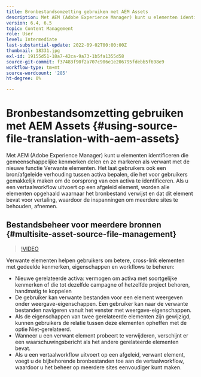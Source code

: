 ```yaml
---
title: Bronbestandsomzetting gebruiken met AEM Assets
description: Met AEM (Adobe Experience Manager) kunt u elementen identificeren die gemeenschappelijke kenmerken delen en ze markeren als verwant met de nieuwe functie Verwante elementen. Het laat gebruikers ook een bron/afgeleide verhouding tussen activa bepalen, die het voor gebruikers gemakkelijk maken om de oorsprong van een activa te identificeren. Als u een vertaalworkflow uitvoert op een afgeleid element, worden alle elementen opgehaald waarnaar het bronbestand verwijst en dat dit element bevat voor vertaling, waardoor de inspanningen om meerdere sites te behouden, afnemen.
version: 6.4, 6.5
topic: Content Management
role: User
level: Intermediate
last-substantial-update: 2022-09-02T00:00:00Z
thumbnail: 18331.jpg
exl-id: 19155d51-18a7-42ca-9a73-1b5fa1355d58
source-git-commit: f37483f90f2a707c906e1e206795fdebb5f698e9
workflow-type: tm+mt
source-wordcount: '285'
ht-degree: 0%

---
```


# Bronbestandsomzetting gebruiken met AEM Assets {#using-source-file-translation-with-aem-assets}

Met AEM (Adobe Experience Manager) kunt u elementen identificeren die gemeenschappelijke kenmerken delen en ze markeren als verwant met de nieuwe functie Verwante elementen. Het laat gebruikers ook een bron/afgeleide verhouding tussen activa bepalen, die het voor gebruikers gemakkelijk maken om de oorsprong van een activa te identificeren. Als u een vertaalworkflow uitvoert op een afgeleid element, worden alle elementen opgehaald waarnaar het bronbestand verwijst en dat dit element bevat voor vertaling, waardoor de inspanningen om meerdere sites te behouden, afnemen.

## Bestandsbeheer voor meerdere bronnen {#multisite-asset-source-file-management}

>[!VIDEO](https://video.tv.adobe.com/v/18331/?quality=9&learn=on)

Verwante elementen helpen gebruikers om betere, cross-link elementen met gedeelde kenmerken, eigenschappen en workflows te beheren:

* Nieuwe gerelateerde activa: vermogen om activa met soortgelijke kenmerken of die tot dezelfde campagne of hetzelfde project behoren, handmatig te koppelen
* De gebruiker kan verwante bestanden voor een element weergeven onder weergave-eigenschappen. Een gebruiker kan naar de verwante bestanden navigeren vanuit het venster met weergave-eigenschappen.
* Als de eigenschappen van twee gerelateerde elementen zijn gewijzigd, kunnen gebruikers de relatie tussen deze elementen opheffen met de optie Niet-gerelateerd.
* Wanneer u een verwant element probeert te verwijderen, verschijnt er een waarschuwingsbericht als het andere gerelateerde elementen bevat.
* Als u een vertaalworkflow uitvoert op een afgeleid, verwant element, voegt u de bijbehorende bronbestanden toe aan de vertaalworkflow, waardoor u het beheer op meerdere sites eenvoudiger kunt maken.
